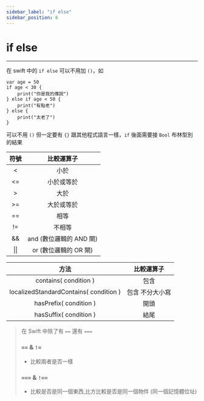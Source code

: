 ```yaml
---
sidebar_label: "if else"
sidebar_position: 6
---
```


# if else

---

在 swift 中的 `if else` 可以不用加 `()`，如

```
var age = 50
if age < 30 {
	print("你是我的傳說")
} else if age < 50 {
	print("有點老")
} else {
	print("太老了")
}
```

可以不用 `()` 但一定要有 `{}`
跟其他程式語言一樣，`if` 後面需要接 `Bool` 布林型別的結果

| 符號 | 比較運算子 |
|:----:|:---:|
| < | 小於 |
| <= | 小於或等於 |
| > | 大於 |
| >= | 大於或等於 |
| == | 相等 |
| != | 不相等 |
| && | and (數位邏輯的 AND 閘) |
| \|\| | or (數位邏輯的 OR 閘) |

| 方法 | 比較運算子 |
|:---:|:---:|
| contains( condition ) | 包含 |
| localizedStandardContains( condition ) | 包含 不分大小寫 |
| hasPrefix( condition ) | 開頭 |
| hasSuffix( condition ) | 結尾 |

> 在 Swift 中除了有 `==` 還有 `===`
> 
> ### `==` & `!=`
> * 比較兩者是否一樣
> 
> ### `===` & `!==`
> * 比較是否是同一個東西,比方比較是否是同一個物件 (同一個記憶體位址)